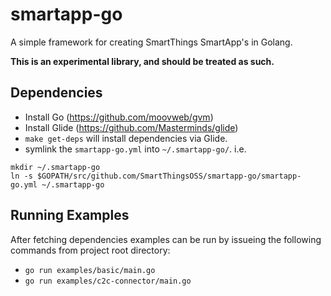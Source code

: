 # smartapp-go

A simple framework for creating SmartThings SmartApp's in Golang.

__This is an experimental library, and should be treated as such.__

## Dependencies
* Install Go (https://github.com/moovweb/gvm)
* Install Glide (https://github.com/Masterminds/glide)
* `make get-deps` will install dependencies via Glide.
* symlink the `smartapp-go.yml` into `~/.smartapp-go/`. i.e.
```
mkdir ~/.smartapp-go
ln -s $GOPATH/src/github.com/SmartThingsOSS/smartapp-go/smartapp-go.yml ~/.smartapp-go
```

## Running Examples
After fetching dependencies examples can be run by issueing the following commands from project root directory:
* `go run examples/basic/main.go`
* `go run examples/c2c-connector/main.go`
